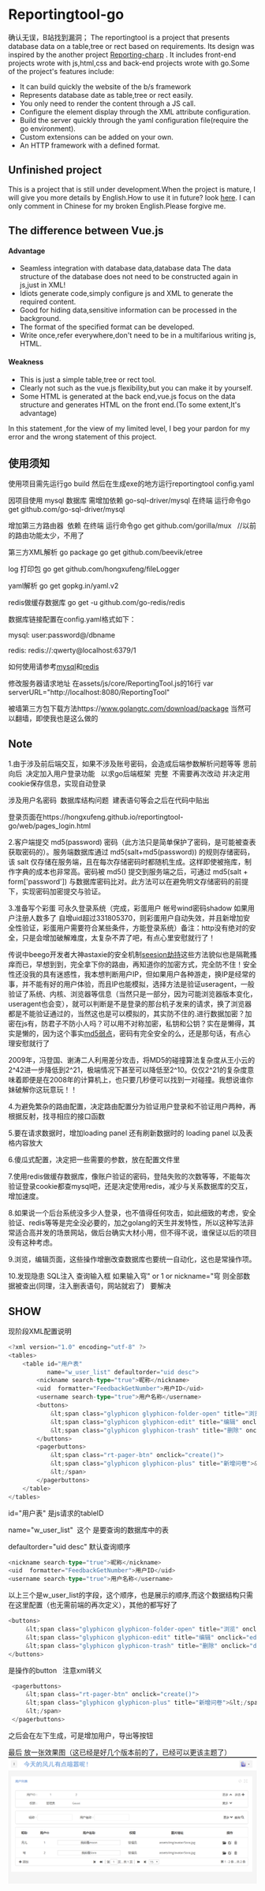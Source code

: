 Reportingtool-go
================
确认无误，B站找到漏洞；
The reportingtool is a project that presents database data on a table,tree or rect  based on requirements.  Its design was inspired by the another project
[Reporting-charp](https://github.com/hongxufeng/reportingtool-csharp)
. It includes front-end projects wrote with js,html,css  and back-end projects wrote with go.Some of the project's features include:

* It can  build quickly the website of the b/s framework
* Represents database date as table,tree or rect easily.
* You only need to render the content through a JS call.
* Configure the element display through the XML attribute configuration.
* Build the server quickly through the yaml configuration file(require the go environment).
* Custom extensions can be added on your own.
* An HTTP framework with a defined format.
## Unfinished project
This is a project that is still under development.When the project is mature, I will give you more details by English.How to use it in future? look [here](https://github.com/hongxufeng/reportingtool-csharp/blob/master/ReportingTool/ReadMe.docx).
I can only comment in Chinese for my broken English.Please forgive me.

## The difference between Vue.js
#### Advantage
* Seamless integration with database data,database data The data structure of the database does not need to be constructed again in js,just in XML!
* Idiots generate code,simply configure js and XML to generate the required content.
* Good for hiding data,sensitive information can be processed in the background.
* The format of the specified format can be developed.
* Write once,refer everywhere,don't need to be in a multifarious writing js, HTML.

#### Weakness
* This is just a simple table,tree or rect tool.
* Clearly not such as the vue.js flexibility,but you can make it by yourself.
* Some HTML is generated at the back end,vue.js focus on the data structure and generates HTML on the front end.(To some extent,It's advantage)


In this statement ,for the view of my limited level, I beg your pardon for my error and the wrong statement of this project.
## 使用须知
使用项目需先运行go build   然后在生成exe的地方运行reportingtool config.yaml

因项目使用 mysql 数据库 需增加依赖  go-sql-driver/mysql
在终端 运行命令go get github.com/go-sql-driver/mysql

增加第三方路由器  依赖
在终端 运行命令go get github.com/gorilla/mux   //以前的路由功能太少，不用了


第三方XML解析  go package
go get github.com/beevik/etree


log 打印包
go get github.com/hongxufeng/fileLogger

yaml解析  go get gopkg.in/yaml.v2


redis做缓存数据库  go get -u github.com/go-redis/redis  


数据库链接配置在config.yaml格式如下：

mysql: user:password@/dbname

redis: redis://:qwerty@localhost:6379/1

如何使用请参考[mysql](https://github.com/go-sql-driver/mysql/wiki/Examples)和[redis](https://godoc.org/github.com/go-redis/redis#example-ParseURL)


修改服务器请求地址 在assets/js/core/ReportingTool.js的16行
var serverURL="http://localhost:8080/ReportingTool"

被墙第三方包下载方法https://www.golangtc.com/download/package
当然可以翻墙，即使我也是这么做的
## Note
1.由于涉及前后端交互，如果不涉及账号密码，会造成后端参数解析问题等等
思前向后  决定加入用户登录功能   以求go后端框架  完整  不需要再次改动
并决定用cookie保存信息，实现自动登录

涉及用户名密码  数据库结构问题  建表语句等会之后在代码中贴出

登录页面在https://hongxufeng.github.io/reportingtool-go/web/pages_login.html

2.客户端提交 md5(password) 密码（此方法只是简单保护了密码，是可能被查表获取密码的）。服务端数据库通过 md5(salt+md5(password)) 的规则存储密码，该 salt 仅存储在服务端，且在每次存储密码时都随机生成。这样即使被拖库，制作字典的成本也非常高。密码被 md5() 提交到服务端之后，可通过 md5(salt + form['password']) 与数据库密码比对。此方法可以在避免明文存储密码的前提下，实现密码加密提交与验证。

3.准备写个彩蛋 可永久登录系统（完成，彩蛋用户   帐号wind密码shadow   如果用户注册人数多了  自增uid超过331805370，则彩蛋用户自动失效，并且新增加安全性验证，彩蛋用户需要符合某些条件，方能登录系统）备注：http没有绝对的安全，只是会增加破解难度，太复杂不弄了吧，有点心里安慰就行了！

传说中beego开发者大神astaxie的安全机制[seesion劫持](https://github.com/astaxie/build-web-application-with-golang/blob/master/zh/06.4.md)这些方法貌似也是隔靴搔痒而已，早想到到，完全拿下你的路由，再知道你的加密方式，完全防不住！安全性还没我的具有迷惑性，我本想判断用户IP，但如果用户各种游走，换IP是经常的事，并不能有好的用户体验，而且IP也能模拟，选择方法是验证useragent，一般验证了系统、内核、浏览器等信息（当然只是一部分，因为可能浏览器版本变化，useragent也会变），就可以判断是不是登录的那台机子发来的请求，换了浏览器都是不能验证通过的，当然这也是可以模拟的，其实防不住的.进行数据加密？加密在js有，防君子不防小人吗？可以用不对称加密，私钥和公钥？实在是懒得，其实是懒的，因为这个事实[md5弱点](https://baike.baidu.com/item/MD5/212708?fr=aladdin#4)，密码有完全安全的么，还是那句话，有点心理安慰就行了

2009年，冯登国、谢涛二人利用差分攻击，将MD5的碰撞算法复杂度从王小云的2^42进一步降低到2^21，极端情况下甚至可以降低至2^10。仅仅2^21的复杂度意味着即便是在2008年的计算机上，也只要几秒便可以找到一对碰撞。我想说谁你妹破解你这玩意玩！！

4.为避免繁杂的路由配置，决定路由配置分为验证用户登录和不验证用户两种，再根据反射，找寻相应的接口函数

5.要在请求数据时，增加loading panel  还有刷新数据时的  loading panel  以及表格内容放大

6.傻瓜式配置，决定把一些需要的参数，放在配置文件里

7.使用redis做缓存数据库，像账户验证的密码，登陆失败的次数等等，不能每次验证登录cookie都查mysql吧，还是决定使用redis，减少与关系数据库的交互，增加速度。

8.如果说一个后台系统没多少人登录，也不值得任何攻击，如此细致的考虑，安全验证、redis等等是完全没必要的，加之golang的天生并发特性，所以这种写法非常适合高并发的场景网站，做后台确实大材小用，但不得不说，谁保证以后的项目没有这种考虑。

9.浏览，编辑页面，这些操作增删改查数据库也要统一自动化，这也是常操作项。

10.发现隐患 SQL注入 查询输入框  如果输入穹" or 1 or nickname="穹  则全部数据被查出(同理，注入删表语句，网站就宕了)   要解决

## SHOW
现阶段XML配置说明
```go
<?xml version="1.0" encoding="utf-8" ?>
<tables>
    <table id="用户表"
           name="w_user_list" defaultorder="uid desc">
        <nickname search-type="true">昵称</nickname>
        <uid  formatter="FeedbackGetNumber">用户ID</uid>
        <username search-type="true">用户名称</username>
        <buttons>
            &lt;span class="glyphicon glyphicon-folder-open" title="浏览" onclick="view(this,'OBJ_ID')">&lt;/span>
            &lt;span class="glyphicon glyphicon-edit" title="编辑" onclick="edit(this,'OBJ_ID')">&lt;/span>
            &lt;span class="glyphicon glyphicon-trash" title="删除" onclick="deleteThis(this,'OBJ_ID')">&lt;/span>
        </buttons>
        <pagerbuttons>
            &lt;span class="rt-pager-btn" onclick="create()">
            &lt;span class="glyphicon glyphicon-plus" title="新增问卷">&lt;/span>添加
            &lt;/span>
        </pagerbuttons>
    </table>
</tables>
```
id="用户表" 是js请求的tableID 

name="w_user_list"  这个 是要查询的数据库中的表

defaultorder="uid desc" 默认查询顺序

```go
<nickname search-type="true">昵称</nickname>
<uid  formatter="FeedbackGetNumber">用户ID</uid>
<username search-type="true">用户名称</username>
 ```
 以上三个是w_user_list的字段，这个顺序，也是展示的顺序,而这个数据结构只需在这里配置（也无需前端的再次定义），其他的都写好了
 ```go
 <buttons>
      &lt;span class="glyphicon glyphicon-folder-open" title="浏览" onclick="view(this,'OBJ_ID')">&lt;/span>
      &lt;span class="glyphicon glyphicon-edit" title="编辑" onclick="edit(this,'OBJ_ID')">&lt;/span>
      &lt;span class="glyphicon glyphicon-trash" title="删除" onclick="deleteThis(this,'OBJ_ID')">&lt;/span>
 </buttons>
 ```
 是操作的button   注意xml转义
 
 ```go
  <pagerbuttons>
      &lt;span class="rt-pager-btn" onclick="create()">
      &lt;span class="glyphicon glyphicon-plus" title="新增问卷">&lt;/span>添加
      &lt;/span>
  </pagerbuttons>
 ```
 之后会在左下生成，可是增加用户，导出等按钮
 
 最后  放一张效果图（这已经是好几个版本前的了，已经可以更该主题了）
 ![](./show/second.png )
